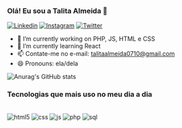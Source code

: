 ### Olá! Eu sou a Talita Almeida 👋

[![Linkedin](https://img.shields.io/badge/LinkedIn-0077B5?style=for-the-badge&logo=linkedin&logoColor=white)](https://www.linkedin.com/in/talitadasilvaalmeida/)
[![Instagram](https://img.shields.io/badge/Instagram-E4405F?style=for-the-badge&logo=instagram&logoColor=white)](https://www.instagram.com/soutalitaalmeida/)
[![Twitter](https://img.shields.io/badge/Twitter-1DA1F2?style=for-the-badge&logo=twitter&logoColor=white)](https://twitter.com/soutataalmeida/)


- 🔭 I’m currently working on  PHP, JS, HTML e CSS
- 🌱 I’m currently learning  React
- 📫 Contate-me no  e-mail: talitaalmeida0710@gmail.com
- 😄 Pronouns:  ela/dela

![Anurag's GitHub stats](https://github-readme-stats.vercel.app/api?username=talitadsa&show_icons=true&theme=radical)

### Tecnologias que mais uso no meu dia a dia

<div style="display: inline_block"><br/>
  <img align="center" alt="html5" src="https://img.shields.io/badge/HTML5-E34F26?style=for-the-badge&logo=html5&logoColor=white" />
  <img align="center" alt="css" src="https://img.shields.io/badge/CSS3-1572B6?style=for-the-badge&logo=css3&logoColor=white" />
  <img align="center" alt="js" src="https://img.shields.io/badge/JavaScript-F7DF1E?style=for-the-badge&logo=javascript&logoColor=black" />
  <img align="center" alt="php" src="https://img.shields.io/badge/PHP-777BB4?style=for-the-badge&logo=php&logoColor=white" />
  <img align="center" alt="sql" src="https://img.shields.io/badge/Microsoft_SQL_Server-CC2927?style=for-the-badge&logo=microsoft-sql-server&logoColor=white" />
</div><br/>
